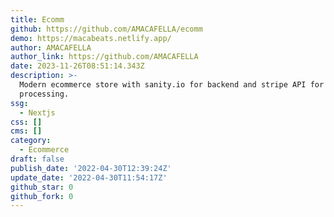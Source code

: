 ```yaml
---
title: Ecomm
github: https://github.com/AMACAFELLA/ecomm
demo: https://macabeats.netlify.app/
author: AMACAFELLA
author_link: https://github.com/AMACAFELLA
date: 2023-11-26T08:51:14.343Z
description: >-
  Modern ecommerce store with sanity.io for backend and stripe API for payment
  processing.
ssg:
  - Nextjs
css: []
cms: []
category:
  - Ecommerce
draft: false
publish_date: '2022-04-30T12:39:24Z'
update_date: '2022-04-30T11:54:17Z'
github_star: 0
github_fork: 0
---
```


